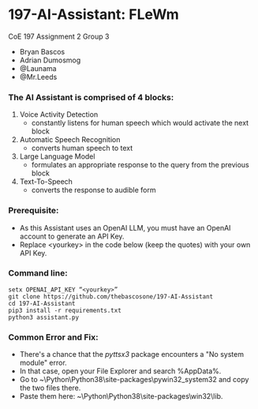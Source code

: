 # 197-AI-Assistant: FLeWm
CoE 197 Assignment 2 Group 3
 - Bryan Bascos
 - Adrian Dumosmog
 - @Launama
 - @Mr.Leeds


### The AI Assistant is comprised of 4 blocks: 
1. Voice Activity Detection
   - constantly listens for human speech which would activate the next block
2. Automatic Speech Recognition
   - converts human speech to text
3. Large Language Model
   - formulates an appropriate response to the query from the previous block
4. Text-To-Speech
   - converts the response to audible form


### Prerequisite:
- As this Assistant uses an OpenAI LLM, you must have an OpenAI account to generate an API Key.
- Replace \<yourkey\> in the code below (keep the quotes) with your own API Key.


### Command line:
```
setx OPENAI_API_KEY “<yourkey>”
git clone https://github.com/thebascosone/197-AI-Assistant
cd 197-AI-Assistant
pip3 install -r requirements.txt
python3 assistant.py
```

### Common Error and Fix:
- There's a chance that the *pyttsx3* package encounters a "No system module" error.
- In that case, open your File Explorer and search %AppData%.
- Go to ~\Python\Python38\site-packages\pywin32_system32 and copy the two files there.
- Paste them here: ~\Python\Python38\site-packages\win32\lib.
